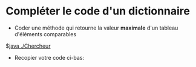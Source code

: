 <style>
pre > code {
    -webkit-touch-callout: text;
    -webkit-user-select: text;
    -khtml-user-select: text;
    -moz-user-select: text;
    -ms-user-select: text;
    user-select: text;
}
</style>


# Compléter le code d'un dictionnaire

* Coder une méthode qui retourne la valeur **maximale** d'un tableau d'éléments comparables

$[java ./Chercheur]()

* Recopier votre code ci-bas:
